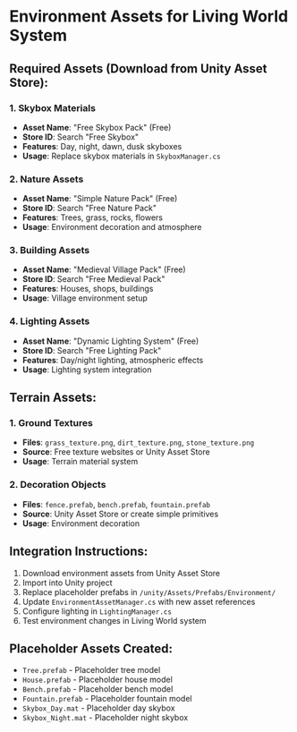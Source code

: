 # Environment Assets for Living World System

## Required Assets (Download from Unity Asset Store):

### 1. Skybox Materials
- **Asset Name**: "Free Skybox Pack" (Free)
- **Store ID**: Search "Free Skybox"
- **Features**: Day, night, dawn, dusk skyboxes
- **Usage**: Replace skybox materials in `SkyboxManager.cs`

### 2. Nature Assets
- **Asset Name**: "Simple Nature Pack" (Free)
- **Store ID**: Search "Free Nature Pack"
- **Features**: Trees, grass, rocks, flowers
- **Usage**: Environment decoration and atmosphere

### 3. Building Assets
- **Asset Name**: "Medieval Village Pack" (Free)
- **Store ID**: Search "Free Medieval Pack"
- **Features**: Houses, shops, buildings
- **Usage**: Village environment setup

### 4. Lighting Assets
- **Asset Name**: "Dynamic Lighting System" (Free)
- **Store ID**: Search "Free Lighting Pack"
- **Features**: Day/night lighting, atmospheric effects
- **Usage**: Lighting system integration

## Terrain Assets:

### 1. Ground Textures
- **Files**: `grass_texture.png`, `dirt_texture.png`, `stone_texture.png`
- **Source**: Free texture websites or Unity Asset Store
- **Usage**: Terrain material system

### 2. Decoration Objects
- **Files**: `fence.prefab`, `bench.prefab`, `fountain.prefab`
- **Source**: Unity Asset Store or create simple primitives
- **Usage**: Environment decoration

## Integration Instructions:

1. Download environment assets from Unity Asset Store
2. Import into Unity project
3. Replace placeholder prefabs in `/unity/Assets/Prefabs/Environment/`
4. Update `EnvironmentAssetManager.cs` with new asset references
5. Configure lighting in `LightingManager.cs`
6. Test environment changes in Living World system

## Placeholder Assets Created:
- `Tree.prefab` - Placeholder tree model
- `House.prefab` - Placeholder house model
- `Bench.prefab` - Placeholder bench model
- `Fountain.prefab` - Placeholder fountain model
- `Skybox_Day.mat` - Placeholder day skybox
- `Skybox_Night.mat` - Placeholder night skybox